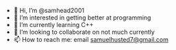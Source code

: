 - 👋 Hi, I’m @samhead2001
- 👀 I’m interested in getting better at programming
- 🌱 I’m currently learning C++
- 💞️ I’m looking to collaborate on not much currently
- 📫 How to reach me: email samuelhusted7@gmail.com

<!---
samhead2001/samhead2001 is a ✨ special ✨ repository because its `README.md` (this file) appears on your GitHub profile.
You can click the Preview link to take a look at your changes.
--->
